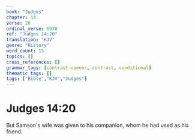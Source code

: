 ```yaml
---
book: "Judges"
chapter: 14
verse: 20
ordinal_verse: 6930
ref: "Judges 14:20"
translation: "KJV"
genre: "History"
word_count: 15
topics: []
cross_references: []
grammar_tags: [contrast-opener, contrast, conditional]
thematic_tags: []
tags: ["Bible","KJV","Judges"]
---
```


# Judges 14:20

But Samson's wife was given to his companion, whom he had used as his friend.
